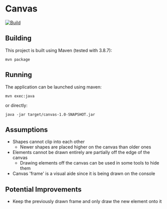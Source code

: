 # Canvas

[![Build](https://github.com/jMaddrell/canvas/actions/workflows/maven.yml/badge.svg?branch=main)](https://github.com/jMaddrell/canvas/actions/workflows/maven.yml)

## Building
This project is built using Maven (tested with 3.8.7):

```shell
mvn package
```

## Running
The application can be launched using maven:
```shell
mvn exec:java
```

or directly:
```shell
java -jar target/canvas-1.0-SNAPSHOT.jar
```

## Assumptions
- Shapes cannot clip into each other
  - Newer shapes are placed higher on the canvas than older ones
- Elements cannot be drawn entirely are partially off the edge of the canvas
  - Drawing elements off the canvas can be used in some tools to hide them
- Canvas 'frame' is a visual aide since it is being drawn on the console

## Potential Improvements
- Keep the previously drawn frame and only draw the new element onto it

